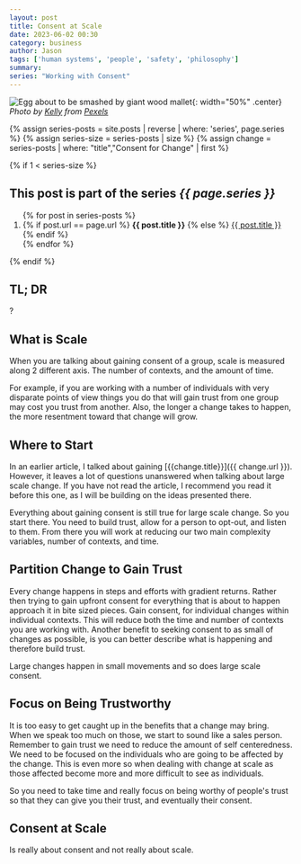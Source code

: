 ```yaml
---
layout: post
title: Consent at Scale
date: 2023-06-02 00:30
category: business
author: Jason
tags: ['human systems', 'people', 'safety', 'philosophy']
summary: 
series: "Working with Consent"
---
```


![Egg about to be smashed by giant wood mallet](/assets/img/posts/2023/06/pexels-kelly-4570692.jpg){: width="50%" .center}
_Photo by [Kelly](https://www.pexels.com/photo/crowd-of-activists-fighting-on-street-during-manifestation-4570692/) from [Pexels](https://www.pexels.com)_

{% assign series-posts = site.posts | reverse | where: 'series', page.series %}
{% assign series-size = series-posts | size %}
{% assign change = series-posts | where: "title","Consent for Change" | first %}

{% if 1 < series-size %}
<aside class="series">
  <h2>This post is part of the series <em>{{ page.series }}</em></h2>
  <ol>
    {% for post in series-posts %}
    <li>
      {% if post.url == page.url %}
      <strong>{{ post.title }}</strong>
      {% else %}
      <a href="{{ site.baseurl }}{{ post.url }}">{{ post.title }}</a>
      {% endif %}
    </li>
    {% endfor %}
  </ol>
</aside>
{% endif %}

## TL; DR

?

## What is Scale

When you are talking about gaining consent of a group, scale is measured along 2 different axis. The number of contexts, and the amount of time.

For example, if you are working with a number of individuals with very disparate points of view things you do that will gain trust from one group may cost you trust from another. Also, the longer a change takes to happen, the more resentment toward that change will grow.

## Where to Start

In an earlier article, I talked about gaining [{{change.title}}]({{ change.url }}). However, it leaves a lot of questions unanswered when talking about large scale change. If you have not read the article, I recommend you read it before this one, as I will be building on the ideas presented there.

Everything about gaining consent is still true for large scale change. So you start there. You need to build trust, allow for a person to opt-out, and listen to them. From there you will work at reducing our two main complexity variables, number of contexts, and time.

## Partition Change to Gain Trust

Every change happens in steps and efforts with gradient returns. Rather then trying to gain upfront consent for everything that is about to happen approach it in bite sized pieces. Gain consent, for individual changes within individual contexts. This will reduce both the time and number of contexts you are working with. Another benefit to seeking consent to as small of changes as possible, is you can better describe what is happening and therefore build trust.

Large changes happen in small movements and so does large scale consent.

## Focus on Being Trustworthy

It is too easy to get caught up in the benefits that a change may bring. When we speak too much on those, we start to sound like a sales person. Remember to gain trust we need to reduce the amount of self centeredness. We need to be focused on the individuals who are going to be affected by the change. This is even more so when dealing with change at scale as those affected become more and more difficult to see as individuals.

So you need to take time and really focus on being worthy of people's trust so that they can give you their trust, and eventually their consent.

## Consent at Scale

Is really about consent and not really about scale.